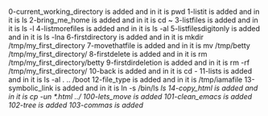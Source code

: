 0-current_working_directory is added and in it is pwd
1-listit is added and in it is ls
2-bring_me_home is added and in it is cd ~
3-listfiles is added and in it is ls -l
4-listmorefiles is added and in it is ls -al
5-listfilesdigitonly is added and in it is ls -lna
6-firstdirectory is added and in it is mkdir /tmp/my_first_directory
7-movethatfile is added and in it is mv /tmp/betty /tmp/my_first_directory/
8-firstdelete is added and in it is rm /tmp/my_first_directory/betty
9-firstdirdeletion is added and in it is rm -rf /tmp/my_first_directory/
10-back is added and in it is cd -
11-lists is added and in it is ls -al . .. /boot
12-file_type is added and in it is /tmp/iamafile
13-symbolic_link is added and in it is ln -s /bin/ls __ls_
14-copy_html is added and in it is cp -un *.html ../
100-lets_move is added
101-clean_emacs is added
102-tree is added
103-commas is added_
